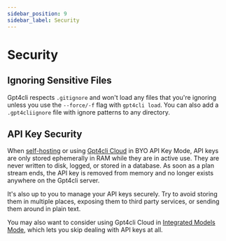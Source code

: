 ```yaml
---
sidebar_position: 9
sidebar_label: Security
---
```


# Security
## Ignoring Sensitive Files

Gpt4cli respects `.gitignore` and won't load any files that you're ignoring unless you use the `--force/-f` flag with `gpt4cli load`. You can also add a `.gpt4cliignore` file with ignore patterns to any directory.

## API Key Security

When [self-hosting](./hosting/self-hosting.md) or using [Gpt4cli Cloud](./hosting/cloud.md) in BYO API Key Mode, API keys are only stored ephemerally in RAM while they are in active use. They are never written to disk, logged, or stored in a database. As soon as a plan stream ends, the API key is removed from memory and no longer exists anywhere on the Gpt4cli server.

It's also up to you to manage your API keys securely. Try to avoid storing them in multiple places, exposing them to third party services, or sending them around in plain text.

You may also want to consider using Gpt4cli Cloud in [Integrated Models Mode](./hosting/cloud.md#integrated-models-mode), which lets you skip dealing with API keys at all.